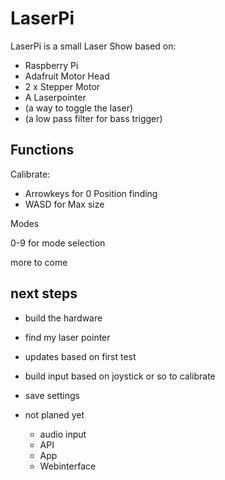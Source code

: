 # LaserPi


LaserPi is a small Laser Show based on:
- Raspberry Pi
- Adafruit Motor Head
- 2 x Stepper Motor
- A Laserpointer
- (a way to toggle the laser)
- (a low pass filter for bass trigger)


## Functions

Calibrate:

- Arrowkeys for 0 Position finding
- WASD for Max size

Modes

0-9 for mode selection


more to come




## next steps

* build the hardware
* find my laser pointer
* updates based on first test
* build input based on joystick or so to calibrate
* save settings

* not planed yet
    * audio input
    * API
    * App
    * Webinterface



